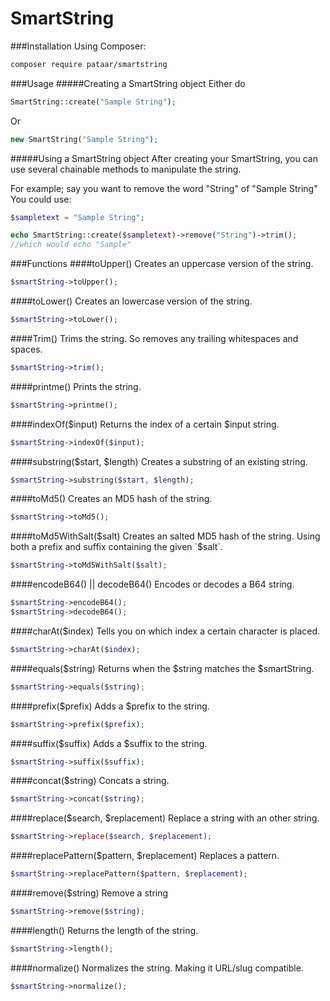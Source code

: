 SmartString
===========
###Installation
Using Composer:
```sh
composer require pataar/smartstring
```
###Usage
#####Creating a SmartString object
Either do 
```php
SmartString::create("Sample String");
```
Or 
```php
new SmartString("Sample String");
```

#####Using a SmartString object
After creating your SmartString, you can use several chainable methods to manipulate the string.

For example; say you want to remove the word "String" of "Sample String"
You could use:
```php
$sampletext = "Sample String";

echo SmartString::create($sampletext)->remove("String")->trim();
//which would echo "Sample"
```

###Functions
####toUpper()
Creates an uppercase version of the string.

```php
$smartString->toUpper();
```
####toLower()
Creates an lowercase version of the string.

```php
$smartString->toLower();
```

####Trim()
Trims the string. So removes any trailing whitespaces and spaces.

```php
$smartString->trim();
```
####printme()
Prints the string.

```php
$smartString->printme();
```
####indexOf($input)
Returns the index of a certain $input string.

```php
$smartString->indexOf($input);
```
####substring($start, $length)
Creates a substring of an existing string.

```php
$smartString->substring($start, $length);
```
####toMd5()
Creates an MD5 hash of the string.

```php
$smartString->toMd5();
```
####toMd5WithSalt($salt)
Creates an salted MD5 hash of the string. Using both a prefix and suffix containing the given `$salt`.

```php
$smartString->toMd5WithSalt($salt);
```
####encodeB64() || decodeB64()
Encodes or decodes a B64 string.

```php
$smartString->encodeB64();
$smartString->decodeB64();
```
####charAt($index)
Tells you on which index a certain character is placed.
```php
$smartString->charAt($index);
```

####equals($string)
Returns when the $string matches the $smartString.
```php
$smartString->equals($string);
```

####prefix($prefix)
Adds a $prefix to the string.
```php
$smartString->prefix($prefix);
```

####suffix($suffix)
Adds a $suffix to the string.
```php
$smartString->suffix($suffix);
```

####concat($string)
Concats a string.
```php
$smartString->concat($string);
```

####replace($search, $replacement)
Replace a string with an other string.
```php
$smartString->replace($search, $replacement);
```

####replacePattern($pattern, $replacement)
Replaces a pattern.
```php
$smartString->replacePattern($pattern, $replacement);
```

####remove($string)
Remove a string
```php
$smartString->remove($string);
```

####length()
Returns the length of the string.
```php
$smartString->length();
```

####normalize()
Normalizes the string. Making it URL/slug compatible.
```php
$smartString->normalize();
```

